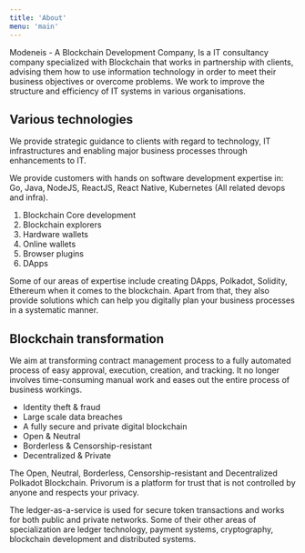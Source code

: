 ```yaml
---
title: 'About'
menu: 'main'
---
```


Modeneis - A Blockchain Development Company, Is a IT consultancy company specialized with Blockchain that works in partnership with clients, advising them how to use information technology in order to meet their business objectives or overcome problems.
We work to improve the structure and efficiency of IT systems in various organisations.

## Various technologies

We provide strategic guidance to clients with regard to technology, IT infrastructures and enabling major business processes through enhancements to IT.

We provide customers with hands on software development expertise in: Go, Java, NodeJS, ReactJS, React Native, Kubernetes (All related devops and infra).

1. Blockchain Core development
2. Blockchain explorers
3. Hardware wallets
4. Online wallets
5. Browser plugins
6. DApps

Some of our areas of expertise include creating DApps, Polkadot, Solidity, Ethereum when it comes to the blockchain. 
Apart from that, they also provide solutions which can help you digitally plan your business processes in a systematic manner.

## Blockchain transformation

We aim at transforming contract management process to a fully automated process of easy approval, execution, creation, and tracking. It no longer involves time-consuming manual work and eases out the entire process of business workings.



- Identity theft & fraud
- Large scale data breaches
- A fully secure and private digital blockchain
- Open & Neutral
- Borderless & Censorship-resistant
- Decentralized & Private

The Open, Neutral, Borderless, Censorship-resistant and Decentralized Polkadot Blockchain. Privorum is a platform for trust that is not controlled by anyone and respects your privacy.

The ledger-as-a-service is used for secure token transactions and works for both public and private networks. Some of their other areas of specialization are ledger technology, payment systems, cryptography, blockchain development and distributed systems.

